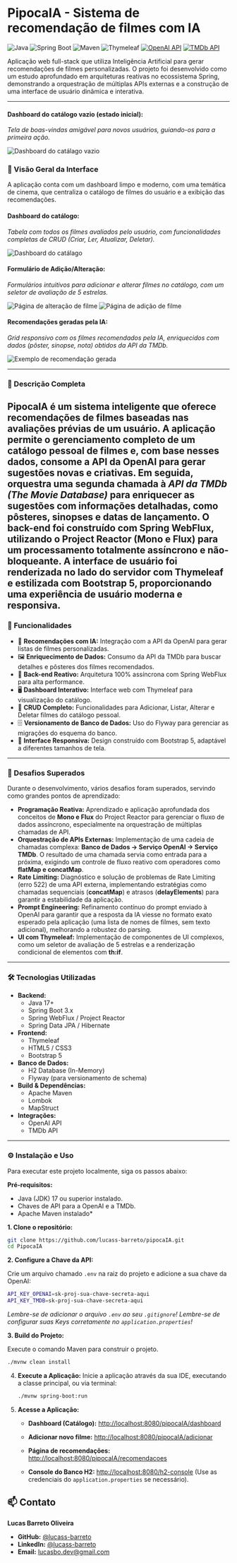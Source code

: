 # PipocaIA - Sistema de recomendação de filmes com IA

![Java](https://img.shields.io/badge/Java-21-blue?logo=openjdk&logoColor=white)
![Spring Boot](https://img.shields.io/badge/Spring_Boot-3.5.5-green?logo=spring&logoColor=white)
![Maven](https://img.shields.io/badge/Maven-4.0-red?logo=apachemaven&logoColor=white)
![Thymeleaf](https://img.shields.io/badge/Thymeleaf-3.1-green?logo=thymeleaf&logoColor=white)
[![OpenAI API](https://img.shields.io/badge/OpenAI-API-10a37f?logo=openai&logoColor=white)](https://openai.com/api/)
[![TMDb API](https://img.shields.io/badge/TMDb-API-01d277?logo=themoviedatabase&logoColor=white)](https://developer.themoviedb.org/docs)


Aplicação web full-stack que utiliza Inteligência Artificial para gerar recomendações de filmes personalizadas. O projeto foi desenvolvido como um estudo aprofundado em arquiteturas reativas no ecossistema Spring, demonstrando a orquestração de múltiplas APIs externas e a construção de uma interface de usuário dinâmica e interativa.

---

#### **Dashboard do catálogo vazio (estado inicial):**
*Tela de boas-vindas amigável para novos usuários, guiando-os para a primeira ação.*

![Dashboard do catálago vazio](assets/estado-vazio.PNG)

### 📸 Visão Geral da Interface

A aplicação conta com um dashboard limpo e moderno, com uma temática de cinema, que centraliza o catálogo de filmes do usuário e a exibição das recomendações.

#### **Dashboard do catálogo:**
*Tabela com todos os filmes avaliados pelo usuário, com funcionalidades completas de CRUD (Criar, Ler, Atualizar, Deletar).*

![Dashboard do catálago](assets/dashboard.PNG)

#### **Formulário de Adição/Alteração:**
*Formulários intuitivos para adicionar e alterar filmes no catálogo, com um seletor de avaliação de 5 estrelas.*

![Página de alteração de filme](assets/form-alterar.PNG)
![Página de adição de filme](assets/form-adicionar.PNG)

#### **Recomendações geradas pela IA:**
*Grid responsivo com os filmes recomendados pela IA, enriquecidos com dados (pôster, sinopse, nota) obtidos da API da TMDb.*

![Exemplo de recomendação gerada](assets/recomendacoes.PNG)

---

### 📜 Descrição Completa

**PipocaIA** é um sistema inteligente que oferece recomendações de filmes baseadas nas avaliações prévias de um usuário. A aplicação permite o gerenciamento completo de um catálogo pessoal de filmes e, com base nesses dados, consome a **API da OpenAI** para gerar sugestões novas e criativas. Em seguida, orquestra uma segunda chamada à *API da TMDb (The Movie Database)* para enriquecer as sugestões com informações detalhadas, como pôsteres, sinopses e datas de lançamento.
O back-end foi construído com **Spring WebFlux**, utilizando o **Project Reactor (Mono e Flux)** para um processamento totalmente assíncrono e não-bloqueante. A interface de usuário foi renderizada no lado do servidor com **Thymeleaf** e estilizada com **Bootstrap 5**, proporcionando uma experiência de usuário moderna e responsiva.
---

### 🚀 Funcionalidades

- 🤖 **Recomendações com IA:** Integração com a API da OpenAI para gerar listas de filmes personalizadas.
- 🖼️ **Enriquecimento de Dados:** Consumo da API da TMDb para buscar detalhes e pôsteres dos filmes recomendados.
- 🚀 **Back-end Reativo:** Arquitetura 100% assíncrona com Spring WebFlux para alta performance.
- 🖥️ **Dashboard Interativo:** Interface web com Thymeleaf para visualização do catálogo.
- 📝 **CRUD Completo:** Funcionalidades para Adicionar, Listar, Alterar e Deletar filmes do catálogo pessoal.
- 🗄️ **Versionamento de Banco de Dados:** Uso do Flyway para gerenciar as migrações do esquema do banco.
- 📱 **Interface Responsiva:** Design construído com Bootstrap 5, adaptável a diferentes tamanhos de tela.

---

### 💪 Desafios Superados

Durante o desenvolvimento, vários desafios foram superados, servindo como grandes pontos de aprendizado:

- **Programação Reativa:** Aprendizado e aplicação aprofundada dos conceitos de **Mono e Flux** do Project Reactor para gerenciar o fluxo de dados assíncrono, especialmente na orquestração de múltiplas chamadas de API.
- **Orquestração de APIs Externas:** Implementação de uma cadeia de chamadas complexa: **Banco de Dados -> Serviço OpenAI -> Serviço TMDb**. O resultado de uma chamada servia como entrada para a próxima, exigindo um controle de fluxo reativo com operadores como **flatMap e concatMap**.
- **Rate Limiting:** Diagnóstico e solução de problemas de Rate Limiting (erro 522) de uma API externa, implementando estratégias como chamadas sequenciais (**concatMap**) e atrasos (**delayElements**) para garantir a estabilidade da aplicação.
- **Prompt Engineering:** Refinamento contínuo do prompt enviado à OpenAI para garantir que a resposta da IA viesse no formato exato esperado pela aplicação (uma lista de nomes de filmes, sem texto adicional), melhorando a robustez do parsing.
- **UI com Thymeleaf:** Implementação de componentes de UI complexos, como um seletor de avaliação de 5 estrelas e a renderização condicional de elementos com **th:if**.

---

### 🛠️ Tecnologias Utilizadas

- **Backend:**
    - Java 17+
    - Spring Boot 3.x
    - Spring WebFlux / Project Reactor
    - Spring Data JPA / Hibernate
- **Frontend:**
    - Thymeleaf
    - HTML5 / CSS3
    - Bootstrap 5
- **Banco de Dados:**
    - H2 Database (In-Memory)
    - Flyway (para versionamento de schema)
- **Build & Dependências:**
    - Apache Maven
    - Lombok
    - MapStruct
-  **Integrações:**
    - OpenAI API
    - TMDb API

---

### ⚙️ Instalação e Uso

Para executar este projeto localmente, siga os passos abaixo:

**Pré-requisitos:**

 * Java (JDK) 17 ou superior instalado.
 * Chaves de API para a OpenAI e a TMDb.
 * Apache Maven instalado*

**1. Clone o repositório:**
```bash
git clone https://github.com/lucass-barreto/pipocaIA.git
cd PipocaIA
```

**2. Configure a Chave da API:**

Crie um arquivo chamado `.env` na raiz do projeto e adicione a sua chave da OpenAI:
```bash
API_KEY_OPENAI=sk-proj-sua-chave-secreta-aqui
API_KEY_TMDB=sk-proj-sua-chave-secreta-aqui
```

*Lembre-se de adicionar o arquivo `.env` ao seu `.gitignore`!*
*Lembre-se de configurar suas Keys corretamente no `application.properties`!*

**3. Build do Projeto:**

Execute o comando Maven para construir o projeto.
```bash
./mvnw clean install
```

4.  **Execute a Aplicação:**
    Inicie a aplicação através da sua IDE, executando a classe principal, ou via terminal:
    ```bash
    ./mvnw spring-boot:run
    ```
5.  **Acesse a Aplicação:**
    * **Dashboard (Catálogo):** [http://localhost:8080/pipocaIA/dashboard](http://localhost:8080/pipocaIA/dashboard)
    * **Adicionar novo filme:** [http://localhost:8080/pipocaIA/adicionar](http://localhost:8080/pipocaIA/adicionar)
    * **Página de recomendações:** [http://localhost:8080/pipocaIA/recomendacoes](http://localhost:8080/pipocaIA/recomendacoes)

    * **Console do Banco H2:** [http://localhost:8080/h2-console](http://localhost:8080/h2-console) (Use as credenciais do `application.properties` se necessário).

## 📫 Contato

**Lucas Barreto Oliveira**

* **GitHub:** [@lucass-barreto](https://github.com/lucass-barreto)
* **LinkedIn:** [@lucass-barreto](https://www.linkedin.com/in/lucass-barreto)
* **Email:** lucasbo.dev@gmail.com

